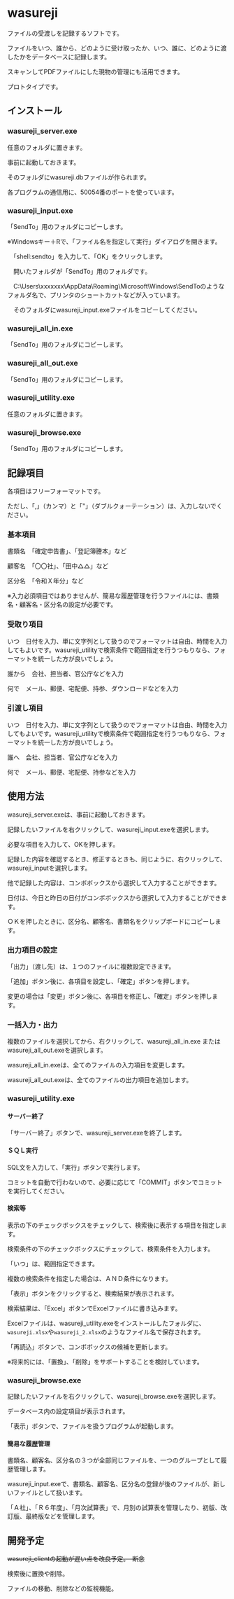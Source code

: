 # wasureji

ファイルの受渡しを記録するソフトです。

ファイルをいつ、誰から、どのように受け取ったか、いつ、誰に、どのように渡したかをデータベースに記録します。

スキャンしてPDFファイルにした現物の管理にも活用できます。

プロトタイプです。

## インストール

### wasureji_server.exe

任意のフォルダに置きます。

事前に起動しておきます。

そのフォルダにwasureji.dbファイルが作られます。

各プログラムの通信用に、50054番のポートを使っています。

### wasureji_input.exe

「SendTo」用のフォルダにコピーします。

※Windowsキー＋Rで、「ファイル名を指定して実行」ダイアログを開きます。

　「shell:sendto」を入力して、「OK」をクリックします。

　開いたフォルダが「SendTo」用のフォルダです。

　C:\Users\xxxxxxx\AppData\Roaming\Microsoft\Windows\SendToのようなフォルダ名で、プリンタのショートカットなどが入っています。

　そのフォルダにwasureji_input.exeファイルをコピーしてください。

### wasureji_all_in.exe

「SendTo」用のフォルダにコピーします。

### wasureji_all_out.exe

「SendTo」用のフォルダにコピーします。

### wasureji_utility.exe

任意のフォルダに置きます。

### wasureji_browse.exe

「SendTo」用のフォルダにコピーします。

## 記録項目

各項目はフリーフォーマットです。

ただし、「,」（カンマ）と「"」（ダブルクォーテーション）は、入力しないでください。


### 基本項目

書類名　「確定申告書」、「登記簿謄本」など

顧客名　「〇〇社」、「田中△△」など

区分名　「令和Ｘ年分」など

※入力必須項目ではありませんが、簡易な履歴管理を行うファイルには、書類名・顧客名・区分名の設定が必要です。

### 受取り項目

いつ　日付を入力、単に文字列として扱うのでフォーマットは自由、時間を入力してもよいです。wasureji_utilityで検索条件で範囲指定を行うつもりなら、フォーマットを統一した方が良いでしょう。

誰から　会社、担当者、官公庁などを入力

何で　メール、郵便、宅配便、持参、ダウンロードなどを入力

### 引渡し項目

いつ　日付を入力、単に文字列として扱うのでフォーマットは自由、時間を入力してもよいです。wasureji_utilityで検索条件で範囲指定を行うつもりなら、フォーマットを統一した方が良いでしょう。


誰へ　会社、担当者、官公庁などを入力

何で　メール、郵便、宅配便、持参などを入力

## 使用方法

wasureji_server.exeは、事前に起動しておきます。

記録したいファイルを右クリックして、wasureji_input.exeを選択します。

必要な項目を入力して、OKを押します。

記録した内容を確認するとき、修正するときも、同じように、右クリックして、wasureji_inputを選択します。

他で記録した内容は、コンボボックスから選択して入力することができます。

日付は、今日と昨日の日付がコンボボックスから選択して入力することができます。

ＯＫを押したときに、区分名、顧客名、書類名をクリップボードにコピーします。

### 出力項目の設定

「出力」（渡し先）は、１つのファイルに複数設定できます。

「追加」ボタン後に、各項目を設定し、「確定」ボタンを押します。

変更の場合は「変更」ボタン後に、各項目を修正し、「確定」ボタンを押します。

### 一括入力・出力

複数のファイルを選択してから、右クリックして、wasureji_all_in.exe または wasureji_all_out.exeを選択します。

wasureji_all_in.exeは、全てのファイルの入力項目を変更します。

wasureji_all_out.exeは、全てのファイルの出力項目を追加します。

### wasureji_utility.exe

#### サーバー終了

「サーバー終了」ボタンで、wasureji_server.exeを終了します。

#### ＳＱＬ実行

SQL文を入力して、「実行」ボタンで実行します。

コミットを自動で行わないので、必要に応じて「COMMIT」ボタンでコミットを実行してください。

#### 検索等

表示の下のチェックボックスをチェックして、検索後に表示する項目を指定します。

検索条件の下のチェックボックスにチェックして、検索条件を入力します。

「いつ」は、範囲指定できます。

複数の検索条件を指定した場合は、ＡＮＤ条件になります。

「表示」ボタンをクリックすると、検索結果が表示されます。

検索結果は、「Excel」ボタンでExcelファイルに書き込みます。

Excelファイルは、wasureji_utility.exeをインストールしたフォルダに、`wasureji.xlsx`や`wasureji_2.xlsx`のようなファイル名で保存されます。

「再読込」ボタンで、コンボボックスの候補を更新します。

※将来的には、「置換」、「削除」をサポートすることを検討しています。

### wasureji_browse.exe

記録したいファイルを右クリックして、wasureji_browse.exeを選択します。

データベース内の設定項目が表示されます。

「表示」ボタンで、ファイルを扱うプログラムが起動します。

#### 簡易な履歴管理

書類名、顧客名、区分名の３つが全部同じファイルを、一つのグループとして履歴管理します。

wasureji_input.exeで、書類名、顧客名、区分名の登録が後のファイルが、新しいファイルとして扱います。

「Ａ社」、「Ｒ６年度」、「月次試算表」で、月別の試算表を管理したり、初版、改訂版、最終版などを管理します。

## 開発予定

~~wasureji_clientの起動が遅い点を改良予定。　断念~~

検索後に置換や削除。

ファイルの移動、削除などの監視機能。

